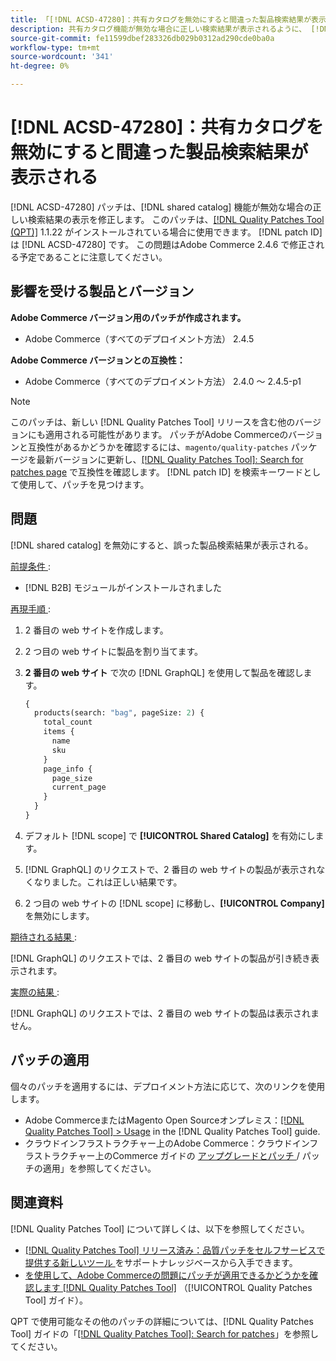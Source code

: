 ```yaml
---
title: 「[!DNL ACSD-47280]：共有カタログを無効にすると間違った製品検索結果が表示される」
description: 共有カタログ機能が無効な場合に正しい検索結果が表示されるように、 [!DNL ACSD-47280] patch を適用して修正します。
source-git-commit: fe11599dbef283326db029b0312ad290cde0ba0a
workflow-type: tm+mt
source-wordcount: '341'
ht-degree: 0%

---
```


# [!DNL ACSD-47280]：共有カタログを無効にすると間違った製品検索結果が表示される

[!DNL ACSD-47280] パッチは、[!DNL shared catalog] 機能が無効な場合の正しい検索結果の表示を修正します。 このパッチは、[[!DNL Quality Patches Tool (QPT)]](https://experienceleague.adobe.com/ja/docs/commerce-knowledge-base/kb/announcements/commerce-announcements/magento-quality-patches-released-new-tool-to-self-serve-quality-patches) 1.1.22 がインストールされている場合に使用できます。 [!DNL patch ID] は [!DNL ACSD-47280] です。 この問題はAdobe Commerce 2.4.6 で修正される予定であることに注意してください。

## 影響を受ける製品とバージョン

**Adobe Commerce バージョン用のパッチが作成されます。**
* Adobe Commerce（すべてのデプロイメント方法） 2.4.5

**Adobe Commerce バージョンとの互換性：**
* Adobe Commerce（すべてのデプロイメント方法） 2.4.0 ～ 2.4.5-p1

>[!NOTE]
>
>このパッチは、新しい [!DNL Quality Patches Tool] リリースを含む他のバージョンにも適用される可能性があります。 パッチがAdobe Commerceのバージョンと互換性があるかどうかを確認するには、`magento/quality-patches` パッケージを最新バージョンに更新し、[[!DNL Quality Patches Tool]: Search for patches page](https://experienceleague.adobe.com/tools/commerce-quality-patches/index.html?lang=ja) で互換性を確認します。 [!DNL patch ID] を検索キーワードとして使用して、パッチを見つけます。

## 問題

[!DNL shared catalog] を無効にすると、誤った製品検索結果が表示される。

<u> 前提条件 </u>:

* [!DNL B2B] モジュールがインストールされました

<u> 再現手順 </u>:

1. 2 番目の web サイトを作成します。
1. 2 つ目の web サイトに製品を割り当てます。
1. **2 番目の web サイト** で次の [!DNL GraphQL] を使用して製品を確認します。

   ```GraphQL
   {
     products(search: "bag", pageSize: 2) {
       total_count
       items {
         name
         sku
       }
       page_info {
         page_size
         current_page
       }
     }
   }
   ```

1. デフォルト [!DNL scope] で **[!UICONTROL Shared Catalog]** を有効にします。
1. [!DNL GraphQL] のリクエストで、2 番目の web サイトの製品が表示されなくなりました。これは正しい結果です。
1. 2 つ目の web サイトの [!DNL scope] に移動し、**[!UICONTROL Company]** を無効にします。

<u> 期待される結果 </u>:

[!DNL GraphQL] のリクエストでは、2 番目の web サイトの製品が引き続き表示されます。

<u> 実際の結果 </u>:

[!DNL GraphQL] のリクエストでは、2 番目の web サイトの製品は表示されません。

## パッチの適用

個々のパッチを適用するには、デプロイメント方法に応じて、次のリンクを使用します。

* Adobe CommerceまたはMagento Open Sourceオンプレミス：[[!DNL Quality Patches Tool] > Usage](/help/tools/quality-patches-tool/usage.md) in the [!DNL Quality Patches Tool] guide.
* クラウドインフラストラクチャー上のAdobe Commerce：クラウドインフラストラクチャー上のCommerce ガイドの [ アップグレードとパッチ ](https://experienceleague.adobe.com/docs/commerce-cloud-service/user-guide/develop/upgrade/apply-patches.html?lang=ja)/ パッチの適用」を参照してください。

## 関連資料

[!DNL Quality Patches Tool] について詳しくは、以下を参照してください。

* [[!DNL Quality Patches Tool]  リリース済み：品質パッチをセルフサービスで提供する新しいツール ](https://experienceleague.adobe.com/ja/docs/commerce-knowledge-base/kb/announcements/commerce-announcements/magento-quality-patches-released-new-tool-to-self-serve-quality-patches) をサポートナレッジベースから入手できます。
* [ を使用して、Adobe Commerceの問題にパッチが適用できるかどうかを確認します  [!DNL Quality Patches Tool]](/help/tools/quality-patches-tool/patches-available-in-qpt/check-patch-for-magento-issue-with-magento-quality-patches.md) （[!UICONTROL Quality Patches Tool] ガイド）。


QPT で使用可能なその他のパッチの詳細については、[!DNL Quality Patches Tool] ガイドの「[[!DNL Quality Patches Tool]: Search for patches](https://experienceleague.adobe.com/tools/commerce-quality-patches/index.html?lang=ja)」を参照してください。
